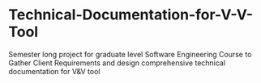# Technical-Documentation-for-V-V-Tool
Semester long project for graduate level Software Engineering Course to Gather Client Requirements and design comprehensive technical documentation for V&amp;V tool

